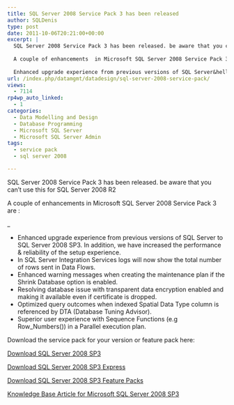 ```yaml
---
title: SQL Server 2008 Service Pack 3 has been released
author: SQLDenis
type: post
date: 2011-10-06T20:21:00+00:00
excerpt: |
  SQL Server 2008 Service Pack 3 has been released. be aware that you can't use this for SQL Server 2008 R2
  
  A couple of enhancements  in Microsoft SQL Server 2008 Service Pack 3 are :
  
  Enhanced upgrade experience from previous versions of SQL Server&hellip;
url: /index.php/datamgmt/datadesign/sql-server-2008-service-pack/
views:
  - 7114
rp4wp_auto_linked:
  - 1
categories:
  - Data Modelling and Design
  - Database Programming
  - Microsoft SQL Server
  - Microsoft SQL Server Admin
tags:
  - service pack
  - sql server 2008

---
```

SQL Server 2008 Service Pack 3 has been released. be aware that you can&#8217;t use this for SQL Server 2008 R2

A couple of enhancements in Microsoft SQL Server 2008 Service Pack 3 are :

_</p> 

  * Enhanced upgrade experience from previous versions of SQL Server to SQL Server 2008 SP3. In addition, we have increased the performance & reliability of the setup experience.
  * In SQL Server Integration Services logs will now show the total number of rows sent in Data Flows. 
  * Enhanced warning messages when creating the maintenance plan if the Shrink Database option is enabled.
  * Resolving database issue with transparent data encryption enabled and making it available even if certificate is dropped.
  * Optimized query outcomes when indexed Spatial Data Type column is referenced by DTA (Database Tuning Advisor).
  * Superior user experience with Sequence Functions (e.g Row_Numbers()) in a Parallel execution plan.
</em></ul> 

Download the service pack for your version or feature pack here:

[Download SQL Server 2008 SP3][1]

[Download SQL Server 2008 SP3 Express][2]

[Download SQL Server 2008 SP3 Feature Packs][3]

[Knowledge Base Article for Microsoft SQL Server 2008 SP3][4]

 [1]: http://www.microsoft.com/download/en/details.aspx?displaylang=en&id=27594
 [2]: http://go.microsoft.com/fwlink/?LinkId=226851
 [3]: http://go.microsoft.com/fwlink/?LinkId=229309
 [4]: http://support.microsoft.com/kb/2546951